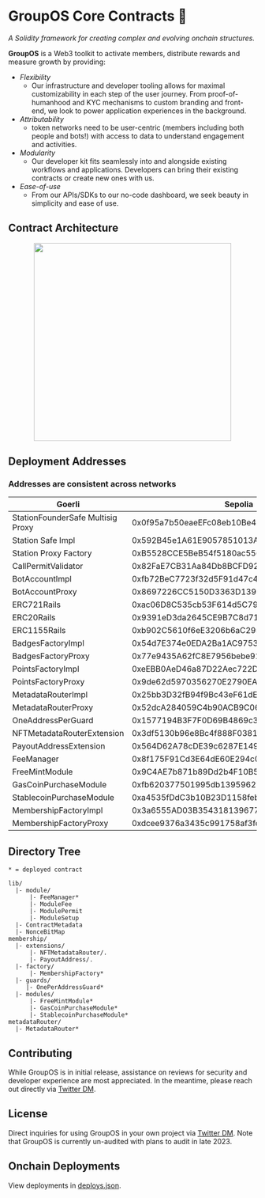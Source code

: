 # GroupOS Core Contracts 🧙

_A Solidity framework for creating complex and evolving onchain structures._

**GroupOS** is a Web3 toolkit to activate members, distribute rewards and measure growth by providing:

  - *Flexibility* 
    - Our infrastructure and developer tooling allows for maximal customizability in each step of the user journey. From proof-of-humanhood and KYC mechanisms to custom branding and front-end, we look to power application experiences in the background.
  - *Attributability* 
    - token networks need to be user-centric (members including both people and bots!) with access to data to understand engagement and activities.
  - *Modularity* 
    - Our developer kit fits seamlessly into and alongside existing workflows and applications. Developers can bring their existing contracts or create new ones with us.
  - *Ease-of-use*
    - From our APIs/SDKs to our no-code dashboard, we seek beauty in simplicity and ease of use.


## Contract Architecture

<div style="text-align:center"><img src="https://github.com/0xStation/tokens-v1/assets/80549215/a68b8a19-4568-45a7-9d32-d5738409081e" width="400" ></div>

## Deployment Addresses
### Addresses are consistent across networks
| Goerli | Sepolia |
| --- | --- |
| StationFounderSafe Multisig Proxy |  0x0f95a7b50eaeEFc08eb10Be44Dd48409b46372b2 |
| Station Safe Impl|  0x592B45e1A61E9057851013A8E945feDC78bC867E |
| Station Proxy Factory| 0xB5528CCE5BeB54f5180ac556a605863FA0310434 |
| CallPermitValidator | 0x82FaE7CB31Aa84Db8BCFD927f5C2c2A6383628f7 |
| BotAccountImpl | 0xfb72BeC7723f32d5F91d47c47Ed7b697AC8723b8 |
| BotAccountProxy | 0x8697226CC5150D3363D139872a4e462C6587fbC5 |
| ERC721Rails | 0xac06D8C535cb53F614d5C79809c778AB38343A63 |
| ERC20Rails | 0x9391eD3da2645CE9B7C8d718CDB4F101fA8d9D7b |
| ERC1155Rails | 0xb902C5610f6eE3206b6aC29579A411783AD5CB21 |
| BadgesFactoryImpl | 0x54d7E374e0EDA2Ba1AC9753882879A9151cbA059 |
| BadgesFactoryProxy | 0x77e9435A62fC8E7956bebe918F5e85BC328f5165 |
| PointsFactoryImpl | 0xeEBB0AeD46a87D22Aec722DEdF4Cc26eA63454c2 |
| PointsFactoryProxy | 0x9de62d5970356270E2790EAB4e3E6cF186868587 |
| MetadataRouterImpl | 0x25bb3D32fB94f9Bc43eF61dE4bc3829e79F47899 |
| MetadataRouterProxy | 0x52dcA284059C4b90ACB9C06CF479aA91DB2af3E8 |
| OneAddressPerGuard | 0x1577194B3F7F0D69B4869c378D8bC5Aa52e4567A |
| NFTMetadataRouterExtension | 0x3df5130b96e8Bc4f888F038177A09a36566642dC |
| PayoutAddressExtension | 0x564D62A78cDE39c6287E1499FF099Bf822Fc2Dd1 |
| FeeManager | 0x8f175F91Cd3E64dE60E294c0120c1768De51Cd4d |
| FreeMintModule | 0x9C4AE7b871b89Dd2b4F10B5FAB2D887419969584 |
| GasCoinPurchaseModule | 0xfb620377501995db139596274934674030E8620d |
| StablecoinPurchaseModule | 0xa4535fDdC3b10B23D1158feb41690CdF8cB8b1F7 |
| MembershipFactoryImpl | 0x3a6555AD03B35431813967778b8361ef5877fd13 |
| MembershipFactoryProxy | 0xdcee9376a3435c991758af3fd07e2830b3a41bcb |



## Directory Tree

```
* = deployed contract

lib/
  |- module/
      |- FeeManager*
      |- ModuleFee
      |- ModulePermit
      |- ModuleSetup
  |- ContractMetadata
  |- NonceBitMap
membership/
  |- extensions/
      |- NFTMetadataRouter/.
      |- PayoutAddress/.
  |- factory/
      |- MembershipFactory*
  |- guards/
     |- OnePerAddressGuard*
  |- modules/
      |- FreeMintModule*
      |- GasCoinPurchaseModule*
      |- StablecoinPurchaseModule*
metadataRouter/
  |- MetadataRouter*
```

## Contributing

While GroupOS is in initial release, assistance on reviews for security and developer experience are most appreciated. In the meantime, please reach out directly via [Twitter DM](https://twitter.com/ilikesymmetry).

## License

Direct inquiries for using GroupOS in your own project via [Twitter DM](https://twitter.com/ilikesymmetry). Note that GroupOS is currently un-audited with plans to audit in late 2023.

## Onchain Deployments

View deployments in [deploys.json](./deploys.json).
